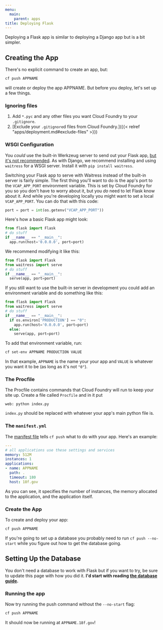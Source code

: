 ```yaml
---
menu:
  main:
    parent: apps
title: Deploying Flask
---
```

Deploying a Flask app is similar to deploying a Django app but is a bit simpler.

## Creating the App

There's no explicit command to create an app, but:

```bash
cf push APPNAME
```

will create or deploy the app APPNAME. But before you deploy, let's set up a few things.

### Ignoring files

1. Add `*.pyc` and any other files you want Cloud Foundry to your `.gitignore`.
1. [Exclude your `.gitignore`d files from Cloud Foundry.]({{< relref "apps/deployment.md#exclude-files" >}})

### WSGI Configuration

You _could_ use the built-in Werkzeug server to send out your Flask app, [but it's not recommended](http://flask.pocoo.org/docs/0.10/deploying/). As with Django, we recommend installing and using `waitress` for a WSGI server. Install it with `pip install waitress`.

Switching your Flask app to serve with Waitress instead of the built-in server is fairly simple. The first thing you'll want to do is the app's port to the `VCAP_APP_PORT` environment variable. This is set by Cloud Foundry for you so you don't have to worry about it, but you _do_ need to let Flask know about it. And while you're developing locally you might want to set a local `VCAP_APP_PORT`. You can do that with this code:

```python
port = port = int(os.getenv("VCAP_APP_PORT"))
```

Here's how a basic Flask app might look:

```python
from flask import Flask
# do stuff
if __name__ == "__main__":
  app.run(host='0.0.0.0', port=port)
```

We recommend modifying it like this:

```python
from flask import Flask
from waitress import serve
# do stuff
if __name__ == "__main__":
  serve(app, port=port)
```

If you still want to use the built-in server in development you could add an environment variable and do something like this:

```python
from flask import Flask
from waitress import serve
# do stuff
if __name__ == "__main__":
  if os.environ['PRODUCTION'] == "0":
    app.run(host='0.0.0.0', port=port)
  else:
    serve(app, port=port)
```

To add that environment variable, run:

```bash
cf set-env APPNAME PRODUCTION VALUE
```

In that example, `APPNAME` is the name your your app and `VALUE` is whatever you want it to be (as long as it's not `"0"`).

### The Procfile

The Procfile contains commands that Cloud Foundry will run to keep your site up. Create a file called `Procfile` and in it put

```
web: python index.py
```

`index.py` should be replaced with whatever your app's main python file is.

### The `manifest.yml`

The [manifest file](http://docs.cloudfoundry.org/devguide/deploy-apps/manifest.html) tells `cf push` what to do with your app. Here's an example:

```yaml
---
# all applications use these settings and services
memory: 512M
instances: 1
applications:
- name: APPNAME
  path: .
  timeout: 180
  host: 18f.gov
```

As you can see, it specifies the number of instances, the memory allocated to the application, and the application itself.

### Create the App

To create and deploy your app:

```bash
cf push APPNAME
```

If you're going to set up a database you probably need to run `cf push --no-start` while you figure out how to get the database going.

## Setting Up the Database

You don't need a database to work with Flask but if you want to try, be sure to update this page with how you did it. **I'd start with reading [the database guide](/apps/databases/).**

### Running the app

Now try running the push command without the `--no-start` flag:

```bash
cf push APPNAME
```

It should now be running at `APPNAME.18f.gov`!
